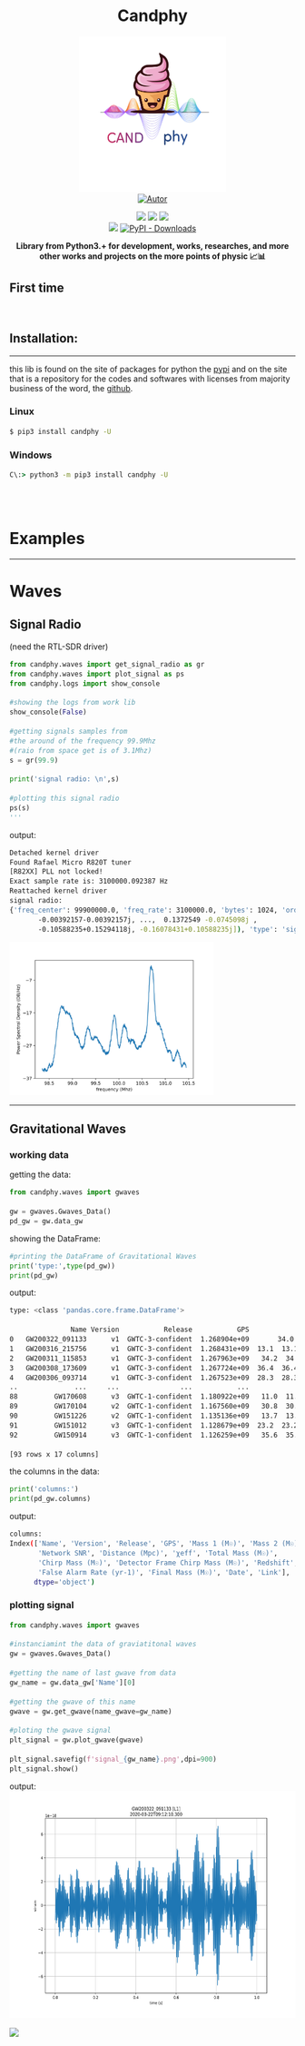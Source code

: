 
<h1 align='center'>Candphy</h1>
<p align='center'>
<img height='275px' width='260px' src='https://raw.githubusercontent.com/perseu912/candphy/main/img/Candphy.png' style='height:450; witdh:200'>
 <br/>
<a href="https://twitter.com/BezerraReinan"><img title="Autor" src="https://img.shields.io/badge/Autor-reinan_br-blue.svg?style=for-the-badge&logo=twitter"></a>
<br/>
<p align='center'>
<!-- github dados -->
<a href='https://python.org'><img src='https://img.shields.io/github/pipenv/locked/python-version/perseu912/candphy'></a>
<a href='#'><img src='https://img.shields.io/github/languages/code-size/perseu912/candphy'></a>
<a href='#'><img src='https://img.shields.io/github/commit-activity/y/perseu912/candphy'></a><br/>
<a href='https://pypi.org/project/candphy/'><img src='https://img.shields.io/pypi/v/candphy'></a>
<a href='#'><img alt="PyPI - Downloads" src="https://img.shields.io/pypi/dm/candphy"></a>
</p>
</p>
<p align='center'> <b>Library from Python3.+ for development,  works, researches, and more other works and projects on the more points of physic  📈📊</b></p>

## First time
<br/>

<!--### About
This lib find make a resume of the important's tools and mechanism presnets in the area's from the phyisics world, as the computational physical, mechanical sthatistics, waves and micro-waves, signals of radio, quantum, astronomy, study of scientifcal data, eletronic, eletrodynamics, modern physics, mechanical analithics, and other's -->


## Installation:
<hr/>

this lib is found on the site of packages for python the <a href='https://pypi.org'>pypi</a> and on the site that is a repository for the codes and softwares with licenses from majority business of the word, the <a href='https://github.com'>github</a>.
### Linux
```bash
$ pip3 install candphy -U
```
### Windows
```cmd
C\:> python3 -m pip3 install candphy -U
```
<br/><br/>
#  Examples
<hr/>

# Waves

## Signal Radio 
(need the RTL-SDR driver)

```py
from candphy.waves import get_signal_radio as gr
from candphy.waves import plot_signal as ps
from candphy.logs import show_console 

#showing the logs from work lib
show_console(False)

#getting signals samples from 
#the around of the frequency 99.9Mhz
#(raio from space get is of 3.1Mhz)
s = gr(99.9)

print('signal radio: \n',s)

#plotting this signal radio
ps(s)
'''

```
output:
```sh
Detached kernel driver
Found Rafael Micro R820T tuner
[R82XX] PLL not locked!
Exact sample rate is: 3100000.092387 Hz
Reattached kernel driver
signal radio:
{'freq_center': 99900000.0, 'freq_rate': 3100000.0, 'bytes': 1024, 'order': 1000000.0, 'size_signal': 262144, 'samples': array([-0.00392157-0.00392157j, -0.00392157-0.00392157j,
       -0.00392157-0.00392157j, ...,  0.1372549 -0.0745098j ,
       -0.10588235+0.15294118j, -0.16078431+0.10588235j]), 'type': 'signal_radio'}    
```
<img height='270px' src='https://raw.githubusercontent.com/perseu912/candphy/main/tests/signal_radio_plot.png' >

<hr>

## Gravitational Waves

### working data

getting the data:
```py
from candphy.waves import gwaves

gw = gwaves.Gwaves_Data()
pd_gw = gw.data_gw
```
showing the DataFrame:
```py
#printing the DataFrame of Gravitational Waves
print('type:',type(pd_gw))
print(pd_gw)
```

output:
```sh
type: <class 'pandas.core.frame.DataFrame'>
 
               Name Version           Release           GPS              Mass 1 (M☉)  ...                  Redshift False Alarm Rate (yr-1)          Final Mass (M☉)                     Date                                               Link
0   GW200322_091133      v1  GWTC-3-confident  1.268904e+09       34.0  34  +48  -18  ...   0.6  0.60  +0.84  -0.30              140.0  140       53.0  53  +38  -26  2020-03-22T09:12:10.300  https://www.gw-openscience.org/eventapi/html/G...
1   GW200316_215756      v1  GWTC-3-confident  1.268431e+09  13.1  13.1  +10.2  -2.9  ...  0.22  0.22  +0.08  -0.08       1e-05  ≤  1.0e-05   20.2  20.2  +7.4  -1.9  2020-03-16T21:58:33.100  https://www.gw-openscience.org/eventapi/html/G...
2   GW200311_115853      v1  GWTC-3-confident  1.267963e+09   34.2  34.2  +6.4  -3.8  ...  0.23  0.23  +0.05  -0.07       1e-05  ≤  1.0e-05   59.0  59.0  +4.8  -3.9  2020-03-11T11:59:30.300  https://www.gw-openscience.org/eventapi/html/G...
3   GW200308_173609      v1  GWTC-3-confident  1.267724e+09  36.4  36.4  +11.2  -9.6  ...  0.83  0.83  +0.32  -0.35                2.4  2.4  47.4  47.4  +11.1  -7.7  2020-03-08T17:36:46.700  https://www.gw-openscience.org/eventapi/html/G...
4   GW200306_093714      v1  GWTC-3-confident  1.267523e+09  28.3  28.3  +17.1  -7.7  ...  0.38  0.38  +0.24  -0.18                24.0  24  41.7  41.7  +12.3  -6.9  2020-03-06T09:37:51.100  https://www.gw-openscience.org/eventapi/html/G...
..              ...     ...               ...           ...                      ...  ...                       ...                     ...                      ...                      ...                                                ...
88         GW170608      v3  GWTC-1-confident  1.180922e+09   11.0  11.0  +5.5  -1.7  ...  0.07  0.07  +0.02  -0.02       1e-07  ≤  1.0e-07   17.8  17.8  +3.4  -0.7  2017-06-08T02:01:53.500  https://www.gw-openscience.org/eventapi/html/G...
89         GW170104      v2  GWTC-1-confident  1.167560e+09   30.8  30.8  +7.3  -5.6  ...   0.2  0.20  +0.08  -0.08       1e-07  ≤  1.0e-07   48.9  48.9  +5.1  -4.0  2017-01-04T10:12:35.600  https://www.gw-openscience.org/eventapi/html/G...
90         GW151226      v2  GWTC-1-confident  1.135136e+09   13.7  13.7  +8.8  -3.2  ...  0.09  0.09  +0.04  -0.04       1e-07  ≤  1.0e-07   20.5  20.5  +6.4  -1.5  2015-12-26T03:39:29.600  https://www.gw-openscience.org/eventapi/html/G...
91         GW151012      v3  GWTC-1-confident  1.128679e+09  23.2  23.2  +14.9  -5.5  ...  0.21  0.21  +0.09  -0.09        0.00792  7.9e-03  35.6  35.6  +10.8  -3.8  2015-10-12T09:55:19.400  https://www.gw-openscience.org/eventapi/html/G...
92         GW150914      v3  GWTC-1-confident  1.126259e+09   35.6  35.6  +4.7  -3.1  ...  0.09  0.09  +0.03  -0.03       1e-07  ≤  1.0e-07   63.1  63.1  +3.4  -3.0  2015-09-14T09:51:21.400  https://www.gw-openscience.org/eventapi/html/G...

[93 rows x 17 columns]
```

the columns in the data:
```py
print('columns:')
print(pd_gw.columns)
```

output:
```sh
columns:
Index(['Name', 'Version', 'Release', 'GPS', 'Mass 1 (M☉)', 'Mass 2 (M☉)',
       'Network SNR', 'Distance (Mpc)', 'χeff', 'Total Mass (M☉)',
       'Chirp Mass (M☉)', 'Detector Frame Chirp Mass (M☉)', 'Redshift',
       'False Alarm Rate (yr-1)', 'Final Mass (M☉)', 'Date', 'Link'],
      dtype='object')
```
### plotting signal
```py
from candphy.waves import gwaves

#instanciamint the data of graviatitonal waves
gw = gwaves.Gwaves_Data()

#getting the name of last gwave from data
gw_name = gw.data_gw['Name'][0]

#getting the gwave of this name
gwave = gw.get_gwave(name_gwave=gw_name)

#ploting the gwave signal
plt_signal = gw.plot_gwave(gwave)

plt_signal.savefig(f'signal_{gw_name}.png',dpi=900)
plt_signal.show()
```
output:
<img height='400px' width='800px' src='https://raw.githubusercontent.com/perseu912/candphy/main/tests/gwave/signal_GW200322_091133.png' >



<img src="https://reysofts.com.br/engine/libs/save_table_access_libs.php?lib_name=candphy">